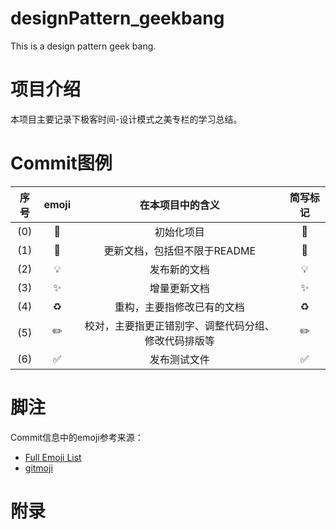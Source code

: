 # designPattern_geekbang
This is a design pattern geek bang.

# 项目介绍
本项目主要记录下极客时间-设计模式之美专栏的学习总结。

# Commit图例
| 序号  | emoji | 在本项目中的含义                        | 简写标记               |
|:-----:|:-------:|:---------------------------------:|:--------------------:|
| (0) | 🎉    | 初始化项目                           | 🎉             |
| (1) | 📝    | 更新文档，包括但不限于README               | 📝             |
| (2) | 💡    | 发布新的文档               | 💡             |
| (3) | ✨     | 增量更新文档                        | ✨         |
| (4) | ♻️    | 重构，主要指修改已有的文档  | ♻️          |
| (5) | ✏️    | 校对，主要指更正错别字、调整代码分组、修改代码排版等      | ✏️          |
| (6) | ✅     | 发布测试文件                          | ✅ |


# 脚注
Commit信息中的emoji参考来源：
* [Full Emoji List](https://unicode.org/emoji/charts/full-emoji-list.html)
* [gitmoji](https://gitmoji.dev/)

# 附录
